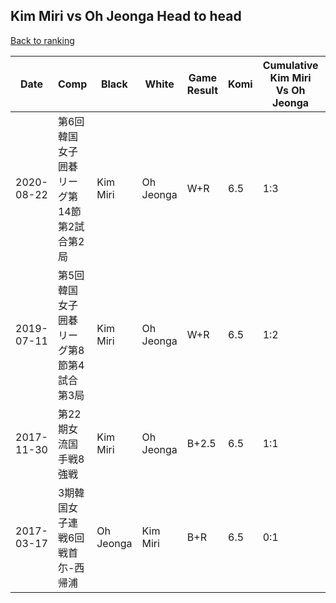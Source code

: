 ## Kim Miri vs Oh Jeonga Head to head

[Back to ranking](../../index.md)




| **Date** | **Comp** | **Black** | **White** | **Game Result** | **Komi** | **Cumulative Kim Miri Vs Oh Jeonga** | **Kim Miri Streak** | **Oh Jeonga Streak** | 
| --- | --- | --- | --- | --- | --- | --- | --- | --- |
| 2020-08-22 | 第6回韓国女子囲碁リーグ第14節第2試合第2局 | Kim Miri | Oh Jeonga | W+R | 6.5 | 1:3 | 0 | 2 | 
| 2019-07-11 | 第5回韓国女子囲碁リーグ第8節第4試合第3局 | Kim Miri | Oh Jeonga | W+R | 6.5 | 1:2 | 0 | 1 | 
| 2017-11-30 | 第22期女流国手戦8強戦 | Kim Miri | Oh Jeonga | B+2.5 | 6.5 | 1:1 | 1 | 0 | 
| 2017-03-17 | 3期韓国女子連戦6回戦首尓-西帰浦 | Oh Jeonga | Kim Miri | B+R | 6.5 | 0:1 | 0 | 1 |





